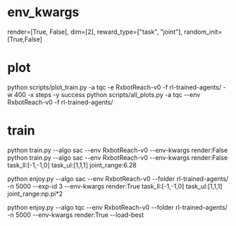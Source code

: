 # env_kwargs
render=[True, False], dim=[2], reward_type=["task", "joint"], random_init=[True,False]

# plot
python scripts/plot_train.py -a tqc -e RxbotReach-v0  -f rl-trained-agents/ -w 400 -x steps -y success
python scripts/all_plots.py -a tqc --env RxbotReach-v0 -f rl-trained-agents/

# train
python train.py --algo sac --env RxbotReach-v0 --env-kwargs render:False 
python train.py --algo sac --env RxbotReach-v0 --env-kwargs render:False task_ll:[-1,-1,0] task_ul:[1,1,1] joint_range:6.28


python enjoy.py --algo sac --env RxbotReach-v0 --folder rl-trained-agents/ -n 5000 --exp-id 3 --env-kwargs render:True task_ll:[-1,-1,0] task_ul:[1,1,1] joint_range:np.pi*2

python enjoy.py --algo tqc --env RxbotReach-v0 --folder rl-trained-agents/ -n 5000 --env-kwargs render:True --load-best